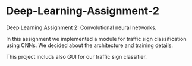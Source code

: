 # Deep-Learning-Assignment-2
Deep Learning Assignment 2: Convolutional neural networks.

In this assignment we implemented a module for traffic sign classification using CNNs. 
We decided about the architecture and training details. 

This project includs also GUI for our traffic sign classifier.
